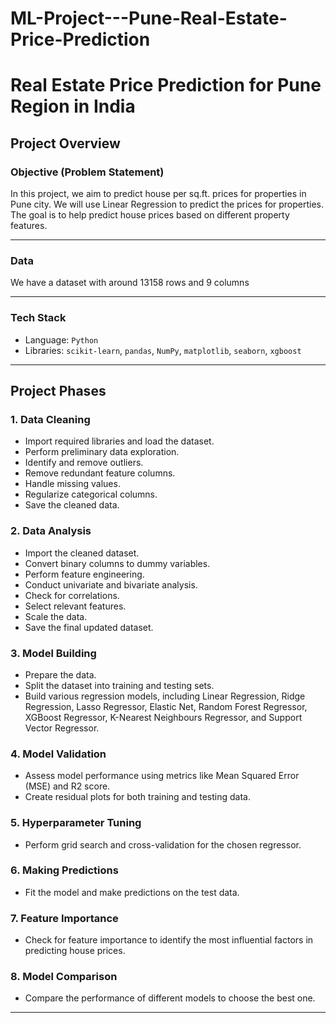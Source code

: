 # ML-Project---Pune-Real-Estate-Price-Prediction 

# Real Estate Price Prediction for Pune Region in India

## Project Overview

### Objective (Problem Statement) 
In this project, we aim to predict house per sq.ft. prices for properties in Pune city. We will use Linear Regression to predict the prices for properties. The goal is to help predict house prices based on different property features.

---

### Data
We have a dataset with around 13158 rows and 9 columns

---

### Tech Stack
- Language: `Python`
- Libraries: `scikit-learn`, `pandas`, `NumPy`, `matplotlib`, `seaborn`, `xgboost`

---

## Project Phases

### 1. Data Cleaning
- Import required libraries and load the dataset.
- Perform preliminary data exploration.
- Identify and remove outliers.
- Remove redundant feature columns.
- Handle missing values.
- Regularize categorical columns.
- Save the cleaned data.

### 2. Data Analysis
- Import the cleaned dataset.
- Convert binary columns to dummy variables.
- Perform feature engineering.
- Conduct univariate and bivariate analysis.
- Check for correlations.
- Select relevant features.
- Scale the data.
- Save the final updated dataset.

### 3. Model Building
- Prepare the data.
- Split the dataset into training and testing sets.
- Build various regression models, including Linear Regression, Ridge Regression, Lasso Regressor, Elastic Net, Random Forest Regressor, XGBoost Regressor, K-Nearest Neighbours Regressor, and Support Vector Regressor.

### 4. Model Validation
- Assess model performance using metrics like Mean Squared Error (MSE) and R2 score.
- Create residual plots for both training and testing data.

### 5. Hyperparameter Tuning
- Perform grid search and cross-validation for the chosen regressor.

### 6. Making Predictions
- Fit the model and make predictions on the test data.

### 7. Feature Importance
- Check for feature importance to identify the most influential factors in predicting house prices.

### 8. Model Comparison
- Compare the performance of different models to choose the best one.

---

